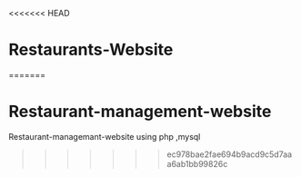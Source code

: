 <<<<<<< HEAD
# Restaurants-Website
=======
# Restaurant-management-website
Restaurant-managemant-website using php ,mysql 
>>>>>>> ec978bae2fae694b9acd9c5d7aaa6ab1bb99826c
